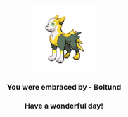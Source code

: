 <p align="center">
    <img src="https://raw.githubusercontent.com/PokeAPI/sprites/master/sprites/pokemon/836.png" width="150" height="150">
</p>
<h3 align="center">You were embraced by - <b>Boltund</b></h3>
<h3 align="center">Have a wonderful day!</h3>
